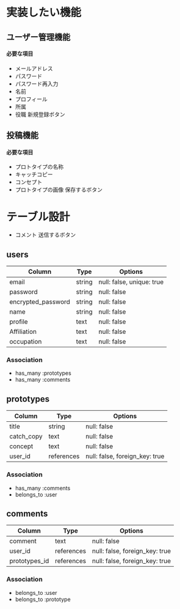 # 実装したい機能

## ユーザー管理機能
#### 必要な項目
- メールアドレス
- パスワード
- パスワード再入力
- 名前
- プロフィール
- 所属
- 役職
新規登録ボタン

## 投稿機能
#### 必要な項目
- プロトタイプの名称
- キャッチコピー
- コンセプト
- プロトタイプの画像
保存するボタン

# テーブル設計
- コメント
送信するボタン
## users
| Column             | Type       | Options                        |
| ------------------ | ---------- | ------------------------------ |
| email              | string     | null: false, unique: true      |
| password           | string     | null: false                    |
| encrypted_password | string     | null: false                    |
| name               | string     | null: false                    |
| profile            | text       | null: false                    |
| Affiliation        | text       | null: false                    |
| occupation         | text       | null: false                    |

### Association
- has_many :prototypes
- has_many :comments

## prototypes
| Column             | Type       | Options                        |
| ------------------ | ---------- | ------------------------------ |
| title              | string     | null: false                    |
| catch_copy         | text       | null: false                    |
| concept            | text       | null: false                    |
| user_id            | references | null: false, foreign_key: true |

### Association
- has_many :comments
- belongs_to :user

## comments
| Column             | Type       | Options                        |
| ------------------ | ---------- | ------------------------------ |
| comment            | text       | null: false                    |
| user_id            | references | null: false, foreign_key: true |
| prototypes_id      | references | null: false, foreign_key: true |

### Association
- belongs_to :user
- belongs_to :prototype
